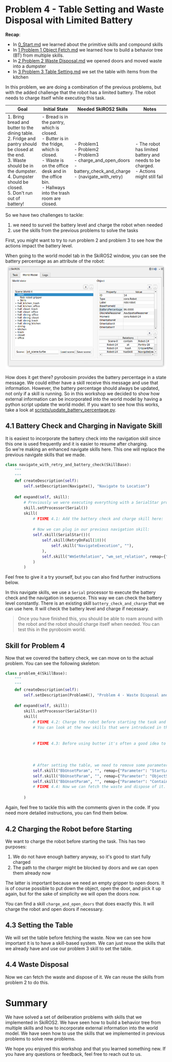 # Problem 4 - Table Setting and Waste Disposal with Limited Battery
**Recap**:
* In [0_Start.md](0_Start.md) we learned about the primitive skills and compound skills
* In [1 Problem 1 Object Fetch.md](1_Problem_1_Object_Fetch.md) we learned how to build a behavior tree (BT) from multiple skills.
* In [2 Problem 2 Waste Disposal.md](2_Problem_2_Waste_Disposal.md) we opened doors and moved waste into a dumpster
* In [3 Problem 3 Table Setting.md](3_Problem_3_Table_Setting.md) we set the table with items from the kitchen

In this problem, we are doing a combination of the previous problems, but with the added challenge that the robot has a limited battery. The robot needs to charge itself while executing this task.

| Goal | Initial State | Needed SkiROS2 Skills | Notes |
|------|---------------|------------|-------|
| 1. Bring bread and butter to the dining table.<br>2. Fridge and pantry should be closed at the end.<br>3. Waste should be in the dumpster.<br>4. Dumpster should be closed.<br>5. Don't run out of battery!<br> | - Bread is in the pantry, which is closed.<br>- Butter is in the fridge, which is closed.<br>- Waste is on the office desk and in the office bin.<br>- Hallways into the trash room are closed.<br> | - Problem1<br>- Problem2<br>- Problem3<br>- charge_and_open_doors<br>- battery_check_and_charge<br>- (navigate_with_retry) | - The robot has limited battery and needs to be charged.<br>- Actions might still fail  |

So we have two challenges to tackle:  
1. we need to surveil the battery level and charge the robot when needed
2. use the skills from the previous problems to solve the tasks

First, you might want to try to run problem 2 and problem 3 to see how the actions impact the battery level.

When going to the world model tab in the SkiROS2 window, you can see the battery percentage as an attribute of the robot:
![World Model Tab with Battery Percentage](skiros2_battery_percentage.png)

How does it get there? pyrobosim provides the battery percentage in a state message. We could either have a skill receive this message and use that information. However, the battery percentage should always be updated, not only if a skill is running. So in this workshop we decided to show how external information can be incorporated into the world model by having a python script update the world model. If you want to see how this works, take a look at [scripts/update_battery_percentage.py](../scripts/update_battery_percentage.py).


## 4.1 Battery Check and Charging in Navigate Skill

It is easiest to incorporate the battery check into the navigation skill since this one is used frequently and it is easier to resume after charging.  
So we're making an enhanced navigate skills here. This one will replace the previous navigate skills that we made.
```python
class navigate_with_retry_and_battery_check(SkillBase):
    """
    """
    def createDescription(self):
        self.setDescription(Navigate(), "Navigate to Location")

    def expand(self, skill):
        # Previously we were executing everything with a SerialStar processor. If we would use that for the battery check, we would only check it once at the beginning of the skill. However, we want to check the battery level constantly, so we set it to a Serial processor:
        skill.setProcessor(Serial())
        skill(
            # FIXME 4.1: Add the battery check and charge skill here:
            
            # Now we can plug in our previous navigation skill:
            self.skill(SerialStar())(
                self.skill(RetryOnFail(10))(
                    self.skill("NavigateExecution", ""),
                ),
                self.skill("WmSetRelation", "wm_set_relation", remap={"Dst": "TargetLocation", "OldDstToRemove": "StartLocation"}, specify={'Src': self.params["Robot"].value, 'Relation': 'skiros:at', 'RelationState': True}),
            )
        )
```
Feel free to give it a try yourself, but you can also find further instructions below.

In this navigate skills, we use a `Serial` processor to execute the battery check and the navigation in sequence. This way we can check the battery level constantly. There is an existing skill `battery_check_and_charge` that we can use here. It will check the battery level and charge if necessary.

> Once you have finished this, you should be able to roam around with the robot and the robot should charge itself when needed. You can test this in the pyrobosim world.

## Skill for Problem 4

Now that we covered the battery check, we can move on to the actual problem. You can see the following skeleton:

```python
class problem_4(SkillBase):
    """
    """
    def createDescription(self):
        self.setDescription(Problem4(), "Problem 4 - Waste Disposal and Setting the Table")

    def expand(self, skill):
        skill.setProcessor(SerialStar())
        skill(
            # FIXME 4.2: Charge the robot before starting the task and make sure that the path to the charger is not blocked by doors.
            # You can look at the new skills that were introduced in this file and think about which one should be included here.


            # FIXME 4.3: Before using butter it's often a good idea to have it warm up a bit, so we will set the table first. Try to reuse what you did in Problem3 to set the table:



            # After setting the table, we need to remove some parameters from the blackboard. Nothing to do here:
            self.skill("BbUnsetParam", "", remap={"Parameter": "StartLocation"}),
            self.skill("BbUnsetParam", "", remap={"Parameter": "ObjectStartLocation"}),
            self.skill("BbUnsetParam", "", remap={"Parameter": "Container"}),
            # FIXME 4.4: Now we can fetch the waste and dispose of it. Try to re-use a skill from the previous problems to do this:

        )
```
Again, feel free to tackle this with the comments given in the code. If you need more detailed instructions, you can find them below.

## 4.2 Charging the Robot before Starting

We want to charge the robot before starting the task. This has two purposes:  
1. We do not have enough battery anyway, so it's good to start fully charged
2. The path to the charger might be blocked by doors and we can open them already now

The latter is important because we need an empty gripper to open doors. It is of course possible to put down the object, open the door, and pick it up again, but for the sake of simplicity we will open the doors now.

You can find a skill `charge_and_open_doors` that does exactly this. It will charge the robot and open doors if necessary.

## 4.3 Setting the Table

We will set the table before fetching the waste. Now we can see how important it is to have a skill-based system. We can just reuse the skills that we already have and use our problem 3 skill to set the table.

## 4.4 Waste Disposal

Now we can fetch the waste and dispose of it. We can reuse the skills from problem 2 to do this.


# Summary

We have solved a set of deliberation problems with skills that we implemented in SkiROS2. We have seen how to build a behavior tree from multiple skills and how to incorporate external information into the world model. We have seen how to use the skills that we implemented in previous problems to solve new problems.

We hope you enjoyed this workshop and that you learned something new. If you have any questions or feedback, feel free to reach out to us.
